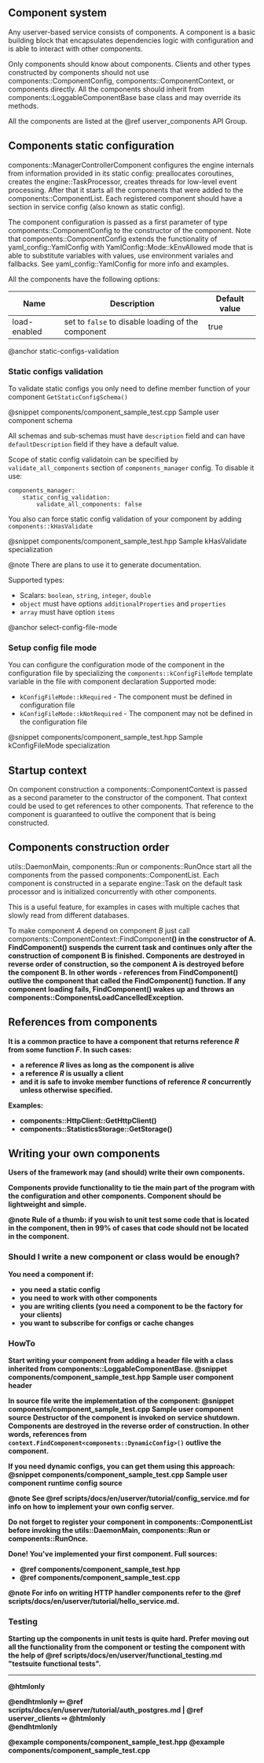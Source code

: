 ## Component system
 
Any userver-based service consists of components. A component is a basic
building block that encapsulates dependencies logic with configuration and
is able to interact with other components.

Only components should know about components. Clients and other types
constructed by components should not use components::ComponentConfig,
components::ComponentContext, or components directly. All the components
should inherit from components::LoggableComponentBase base class and may
override its methods.

All the components are listed at the @ref userver_components API Group.

## Components static configuration
components::ManagerControllerComponent configures the engine internals from
information provided in its static config: preallocates coroutines, creates
the engine::TaskProcessor, creates threads for low-level event processing.
After that it starts all the components that
were added to the components::ComponentList. Each registered component
should have a section in service config (also known as static config).

The component configuration is passed as a first parameter of type
components::ComponentConfig to the constructor of the component. Note that
components::ComponentConfig extends the functionality of
yaml_config::YamlConfig with YamlConfig::Mode::kEnvAllowed mode
that is able to substitute variables with values, use environment variales and
fallbacks. See yaml_config::YamlConfig for more info and examples.

All the components have the following options:

| Name         | Description                                        | Default value |
|--------------|----------------------------------------------------|---------------|
| load-enabled | set to `false` to disable loading of the component | true          |

@anchor static-configs-validation
### Static configs validation

To validate static configs you only need to define member function of your component 
`GetStaticConfigSchema()`

@snippet components/component_sample_test.cpp  Sample user component schema

All schemas and sub-schemas must have `description` field and can have 
`defaultDescription` field if they have a default value.

Scope of static config validatoin can be specified by `validate_all_components` section of 
`components_manager` config. To disable it use:

```
components_manager:
    static_config_validation:
        validate_all_components: false
```

You also can force static config validation of your component by adding `components::kHasValidate`

@snippet components/component_sample_test.hpp  Sample kHasValidate specialization

@note There are plans to use it to generate documentation.

Supported types:
* Scalars: `boolean`, `string`, `integer`, `double`
* `object` must have options `additionalProperties` and `properties`
* `array` must have option `items`

@anchor select-config-file-mode
### Setup config file mode
You can configure the configuration mode of the component in the configuration file
by specializing the `components::kConfigFileMode` template variable in the file with component declaration
Supported mode:
* `kConfigFileMode::kRequired` - The component must be defined in configuration file
* `kConfigFileMode::kNotRequired` - The component may not be defined in the configuration file

@snippet components/component_sample_test.hpp  Sample kConfigFileMode specialization

## Startup context
On component construction a components::ComponentContext is passed as a
second parameter to the constructor of the component. That context could
be used to get references to other components. That reference to the
component is guaranteed to outlive the component that is being constructed.

## Components construction order
utils::DaemonMain, components::Run or components::RunOnce
start all the components from the passed components::ComponentList.
Each component is constructed in a separate engine::Task on the default
task processor and is initialized concurrently with other components.

This is a useful feature, for examples in cases
with multiple caches that slowly read from different databases.

To make component *A* depend on component *B* just call
components::ComponentContext::FindComponent<B>() in the constructor of A.
FindComponent() suspends the current task and continues only after the
construction of component B is finished. Components are destroyed
in reverse order of construction, so the component A is destroyed before
the component B. In other words - references from FindComponent() outlive
the component that called the FindComponent() function. If any component
loading fails, FindComponent() wakes up and throws an
components::ComponentsLoadCancelledException.

## References from components
It is a common practice to have a component that returns reference *R* from
some function *F*. In such cases:
* a reference *R* lives as long as the component is alive
* a reference *R* is usually a client 
* and it is safe to invoke member functions of reference *R* concurrently
  unless otherwise specified.

Examples:
* components::HttpClient::GetHttpClient()
* components::StatisticsStorage::GetStorage()

## Writing your own components
Users of the framework may (and should) write their own components.

Components provide functionality to tie the main part of the program with
the configuration and other components. Component should be lightweight
and simple.

@note Rule of a thumb: if you wish to unit test some code that is located
in the component, then in 99% of cases that code should not be located in
the component.

### Should I write a new component or class would be enough?
You need a component if:
* you need a static config
* you need to work with other components
* you are writing clients (you need a component to be the factory for your
clients)
* you want to subscribe for configs or cache changes

### HowTo
Start writing your component from adding a header file with a class
inherited from components::LoggableComponentBase.
@snippet components/component_sample_test.hpp  Sample user component header

In source file write the implementation of the component:
@snippet components/component_sample_test.cpp  Sample user component source
Destructor of the component is invoked on service shutdown. Components are
destroyed in the reverse order of construction. In other words, references from
`context.FindComponent<components::DynamicConfig>()` outlive the component.

If you need dynamic configs, you can get them using this approach:
@snippet components/component_sample_test.cpp  Sample user component runtime config source

@note See @ref scripts/docs/en/userver/tutorial/config_service.md for info on how to
implement your own config server.

Do not forget to register your component in components::ComponentList
before invoking the utils::DaemonMain, components::Run or
components::RunOnce.

Done! You've implemented your first component. Full sources:
* @ref components/component_sample_test.hpp
* @ref components/component_sample_test.cpp

@note For info on writing HTTP handler components refer to
the @ref scripts/docs/en/userver/tutorial/hello_service.md.

### Testing
Starting up the components in unit tests is quite hard. Prefer moving out
all the functionality from the component or testing the component with the
help of @ref scripts/docs/en/userver/functional_testing.md "testsuite functional tests".

----------

@htmlonly <div class="bottom-nav"> @endhtmlonly
⇦ @ref scripts/docs/en/userver/tutorial/auth_postgres.md | @ref userver_clients ⇨
@htmlonly </div> @endhtmlonly

@example components/component_sample_test.hpp
@example components/component_sample_test.cpp
